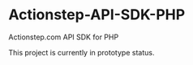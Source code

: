 # Actionstep-API-SDK-PHP
Actionstep.com API SDK for PHP

This project is currently in prototype status.
